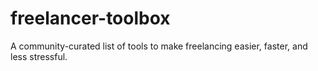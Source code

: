 # freelancer-toolbox
A community-curated list of tools to make freelancing easier, faster, and less stressful.
